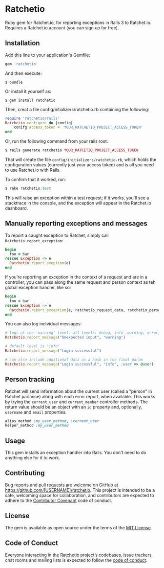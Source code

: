 # Ratchetio

Ruby gem for Ratchet.io, for reporting exceptions in Rails 3 to Ratchet.io. Requires a Ratchet.io account (you can sign up for free).

## Installation

Add this line to your application's Gemfile:

```ruby
gem 'ratchetio'
```

And then execute:

    $ bundle

Or install it yourself as:

    $ gem install ratchetio

Then, creat a file config/nitializers/ratchetio.rb containing the following:

```ruby
require 'ratchetio/rails'
Ratchetio.configure do |config|
    conifg.access_token = 'YOUR_RATCHETIO_PROJECT_ACCESS_TOKEN'
end
```
Or, run the following command from your rails  root:

```ruby
$ rails generate ratchetio YOUR_RATCETIO_PROJECT_ACCESS_TOKEN
```

That will create the file `config/initializers/ratchetio.rb`, which holds the configuration values (currently just your access token) and is all you need to use Ratchet.io with Rails.

To confirm that it worked, run:

```ruby
$ rake ratchetio:test
```

This will raise an exception within a test request; if it works, you'll see a stacktrace in the console, and the exception will appear in the Ratchet.io dashboard.

## Manually reporting exceptions and messages

To report a caught exception to Ratchet, simply call `Ratchetio.report_exception`:

```ruby
begin
  foo = bar
rescue Exception => e
  Ratchetio.report_exeption(e)
end
```

If you're reporting an exception in the context of a request and are in a controller, you can pass along the same request and person context as teh global exception handler, like so:

```ruby
begin
  foo = bar
rescue Exception => e
  Ratchetio.report_exception(e, ratchetio_request_data, ratchetio_person_data)
end
```

You can also log individual messages:

```ruby
# logs at the 'warning' level. all levels: debug, info ,warning, error, critical
Ratchetio.report_message("Unexpected input", "warning")

# default level is "info"
Ratchetio.report_message("Login successful")

# can also include additional data as a hash in the final param
Ratchetio.report_message("Login successful", "info", :user => @user)
```

## Person tracking

Ratchet will send information about the current user (called a "person" in Ratchet parlance) along with each error report, when available. This works by trying the `current_user` and `current_member` controller methods. The return value should be an object with an `id` property and, optionally, `username` and `email` properties.

```ruby
alias_method :my_user_method, :current_user
helper_method :my_user_method
```

## Usage

This gem installs an exception handler into Rails. You don't need to do anything else for it to work.

## Contributing

Bug reports and pull requests are welcome on GitHub at https://github.com/[USERNAME]/ratchetio. This project is intended to be a safe, welcoming space for collaboration, and contributors are expected to adhere to the [Contributor Covenant](http://contributor-covenant.org) code of conduct.

## License

The gem is available as open source under the terms of the [MIT License](https://opensource.org/licenses/MIT).

## Code of Conduct

Everyone interacting in the Ratchetio project’s codebases, issue trackers, chat rooms and mailing lists is expected to follow the [code of conduct](https://github.com/[USERNAME]/ratchetio/blob/master/CODE_OF_CONDUCT.md).
